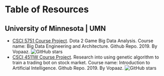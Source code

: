 # Table of Resources

## University of Minnesota | UMN

- [CSCI 5751 Course Project](https://github.com/Vopaaz/big-data-psg-lgd). Dota 2 Game Big Data Analysis. Course name: Big Data Engineering and Architecture. Github Repo. 2019. By Vopaaz. ![GitHub stars](https://img.shields.io/github/stars/Vopaaz/big-data-psg-lgd?style=social)
- [CSCI 4511W Course Project](https://github.com/Vopaaz/Genetic-Algorithm-Stock-Market). Research into using genetic algorithm to train a trading bot on stock market. Course name: Introduction to Artificial Intelligence. Github Repo. 2019. By Vopaaz. ![GitHub stars](https://img.shields.io/github/stars/Vopaaz/Genetic-Algorithm-Stock-Market?style=social)
